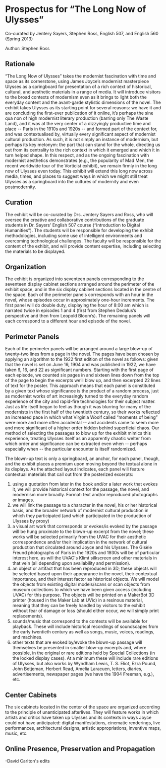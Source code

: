 # Prospectus for “The Long Now of Ulysses”

Co-curated by Jentery Sayers, Stephen Ross, English 507, and English 560 (Spring 2013) 

Author: Stephen Ross 

## Rationale

“The Long Now of Ulysses” takes the modernist fascination with time and space as its cornerstone, using James Joyce’s modernist masterpiece Ulysses as a springboard for presentation of a rich context of historical, cultural, and aesthetic materials in a range of media. It will introduce visitors to the broad contexts of modernism even as it brings to light both the everyday content and the avant-garde stylistic dimensions of the novel. The exhibit takes Ulysses as its starting point for several reasons: we have it and are concluding the first-ever publication of it online, it’s perhaps the sine qua non of high modernist literary production (barring only The Waste Land), and it was at the very center of a dizzyingly productive time and place -- Paris in the 1910s and 1920s -- and formed part of the context for, and was contextualised by, virtually every significant aspect of modernist cultural production. As such, it is not simply an instance of modernism, but perhaps its key metonym: the part that can stand for the whole, directing us out from its centrality to the rich context in which it emerged and which it in turn helped shape. In this respect, and as the ongoing fascination with modernist aesthetics demonstrates (e.g., the popularity of Mad Men, the recent worldwide tour of the Vorticist exhibit), we remain firmly in the long now of Ulysses even today. This exhibit will extend this long now across media, times, and places to suggest ways in which we might still treat Ulysses as a springboard into the cultures of modernity and even postmodernity. 

## Curation

The exhibit will be co-curated by Drs. Jentery Sayers and Ross, who will oversee the creative and collaborative contributions of the graduate students in Dr. Sayers' English 507 course (“Introduction to Digital Humanities”). The students will be responsible for developing the exhibit methodologies, including some use of intelligent environments and overcoming technological challenges. The faculty will be responsible for the content of the exhibit, and will provide content expertise, including selecting the materials to be displayed. 

## Organization

The exhibit is organized into seventeen panels corresponding to the seventeen display cabinet sections arranged around the perimeter of the exhibit space, and in the six display cabinet sections located in the centre of the space. Each of the perimeter panels corresponds with an hour in the novel, whose episodes occur in approximately one-hour increments. The first panel will do double duty, displaying the hour of 8:00 am which is narrated twice in episodes 1 and 4 (first from Stephen Dedalus’s perspective and then from Leopold Bloom’s). The remaining panels will each correspond to a different hour and episode of the novel. 

## Perimeter Panels 

Each of the perimeter panels will be arranged around a large blow-up of twenty-two lines from a page in the novel. The pages have been chosen by applying an algorithm to the 1922 first edition of the novel as follows: given that the novel is set on June 16, 1904 and was published in 1922, we have taken 6, 16, and 22 as significant numbers. Starting with the first page of each episode, we counted six pages in and sixteen lines down from the top of the page to begin the excerpts we’ll blow up, and then excerpted 22 lines of text for the poster. This approach means that each panel is constituted by a given text whose significance is the product of a random process, just as modernist works of art increasingly turned to the everyday random experience of the city and rapid-fire technologies for their subject matter. Just as life itself began to feel as though it was blurring for many of the modernists in the first half of the twentieth century, so their works reflected an increased pace in which what Virginia Woolf called “moments of being” were more and more often accidental -- and accidents came to seem more and more significant of a higher order hidden behind superficial chaos. Our method of selecting the passages to blow up for the exhibit mimics this experience, treating Ulysses itself as an apparently chaotic welter from which order and significance can be extracted even when -- perhaps especially when -- the particular encounter is itself randomized. 

The blown-up text is only a springboard, an anchor, for each panel, though, and the exhibit places a premium upon moving beyond the textual alone in its displays. As the attached layout indicates, each panel will feature contextual materials that call out from the posterized excerpts: 

1. using a quotation from later in the book and/or a later work that evokes it, we will provide historical context for the passage, the novel, and modernism more broadly. Format: text and/or reproduced photographs or images. 
2. we will link the passage to a character in the novel, his or her historical basis, and the broader network of modernist cultural production in which they participated (and which participated in the production of Ulysses by proxy)
3. a visual art work that corresponds or evokes/is evoked by the passage will be hung proximate to the blown-up excerpt from the novel; these works will be selected primarily from the UVAC for their aesthetic correspondence and/or their implication in the network of cultural production that circulated around Joyce and his Ulysses. The Gisèle Freund photographs of Paris in the 1920s and 1930s will be of particular interest here, as will the UVAC's Klimt silkscreen and other materials in that vein (all depending upon availability and permission).  
4. an object or artifact that has been reproduced in 3D; these objects will be selected based upon their appearance in the novel, their contextual importance, and their interest factor as historical objects. We will model the objects from existing digital models/scans or scan objects from museum collections to which we have been given access (including UVAC) for this purpose. The objects will be printed on a MakerBot 3D printer (housed in the Maker Lab at UVic) in a resinous material, meaning that they can be freely handled by visitors to the exhibit without fear of damage or loss (should either occur, we will simply print replacements).  
5. sounds/music that correspond to the contexts will be available for playback. These will include historical recordings of soundscapes from the early twentieth century as well as songs, music, voices, readings, and machines. 
6. other texts that are evoked by/evoke the blown-up passage will themselves be presented in smaller blow-up excerpts and, where possible, in the original or rare editions held by Special Collections (in the locked display cases). At a minimum these will include rare editions of Ulysses, but also works by Wyndham Lewis, T. S. Eliot, Ezra Pound, John Betjeman, Herbert Read, Amelia Laracuen, letters, diaries, advertisements, newspaper pages (we have the 1904 Freeman, e.g.), etc.  

## Center Cabinets

The six cabinets located in the center of the space are organized according to the principle of unanticipated afterlives. They will feature works in which artists and critics have taken up Ulysses and its contexts in ways Joyce could not have anticipated: digital manifestations, cinematic renderings, live performances, architectural designs, artistic appropriations, inventive maps, music, etc. 

## Online Presence, Preservation and Propagation


-David Carlton's edits
